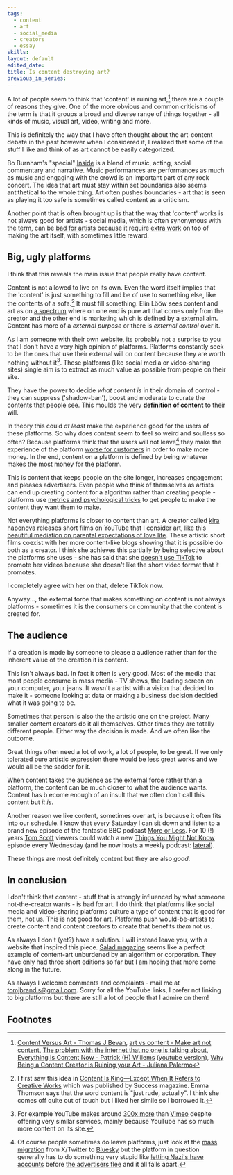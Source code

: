 ```yaml
---
tags:
  - content
  - art
  - social_media
  - creators
  - essay
skills: 
layout: default
edited_date: 
title: Is content destroying art?
previous_in_series:
---
```

A lot of people seem to think that 'content' is ruining art,[^1] there are a couple of reasons they give. One of the more obvious and common criticisms of the term is that it groups a broad and diverse range of things together - all kinds of music, visual art, video, writing and more. 

This is definitely the way that I have often thought about the art-content debate in the past however when I considered it, I realized that some of the stuff I like and think of as art cannot be easily categorized. 

Bo Burnham's "special" [Inside](https://en.wikipedia.org/wiki/Bo_Burnham:_Inside) is a blend of music, acting, social commentary and narrative. Music performances are performances as much as music and engaging with the crowd is an important part of any rock concert. The idea that art must stay within set boundaries also seems antithetical to the whole thing. Art often pushes boundaries - art that is seen as playing it too safe is sometimes called content as a criticism.

Another point that is often brought up is that the way that 'content' works is not always good for artists - social media, which is often synonymous with the term, can be [bad for artists](https://www.wherewonderwaits.com/social-media-is-bad-for-artists/) because it require [extra work](https://www.janarolland.com/post/art-vs-content) on top of making the art itself, with sometimes little reward.

## Big, ugly platforms
I think that this reveals the main issue that people really have content.

Content is not allowed to live on its own. Even the word itself implies that the 'content' is just something to fill and be of use to something else, like the contents of a sofa.[^2] It must fill something. Elin Lööw sees content and art as on [a spectrum](https://www.elinloow.com/podcast/episode-18) where on one end is pure art that comes only from the creator and the other end is marketing which is defined by a external aim. Content has more of a *external purpose* or there is *external control* over it.

As I am someone with their own website, its probably not a surprise to you that I don't have a very high opinion of platforms. Platforms constantly seek to be the ones that use their external will on content because they are worth nothing without it[^3]. These platforms (like social media or video-sharing sites) single aim is to extract as much value as possible from people on their site.

They have the power to decide *what content is* in their domain of control - they can suppress ('shadow-ban'), boost and moderate to curate the contents that people see. This moulds the very **definition of content** to their will.

In theory this could *at least* make the experience good for the users of these platforms. So why does content seem to feel so weird and soulless so often? Because platforms think that the users will not leave[^4] they make the experience of the platform [worse for customers](https://pluralistic.net/2022/11/28/enshittification/) in order to make more money. In the end, content on a platform is defined by being whatever makes the most money for the platform.

This is content that keeps people on the site longer, increases engagement and pleases advertisers. Even people who think of themselves as artists can end up creating content for a algorithm rather than creating people - platforms use [metrics and psychological tricks](https://youtu.be/KThZ1a0B3LY?si=sCB4kNnnU_rq2Dus&t=394) to get people to make the content they want them to make.

Not everything platforms is closer to content than art. A creator called [kira haponova](https://www.youtube.com/@kirahaponova) releases short films on YouTube that I consider art, like this [beautiful mediation on parental expectations of love life](https://www.youtube.com/watch?v=MbGJK0ohSvk). These artistic short films coexist with her more content-like blogs showing that it is possible do both as a creator. I think she achieves this partially by being selective about the platforms she uses - she has said that she [doesn't use TikTok](https://www.youtube.com/playlist?list=PLMI0KEzSp4TOlokgpMJbMSPGKKuB1pckZ) to promote her videos because she doesn't like the short video format that it promotes.

I completely agree with her on that, delete TikTok now.

Anyway..., the external force that makes something on content is not always platforms - sometimes it is the consumers or community that the content is created for.

## The audience
If a creation is made by someone to please a audience rather than for the inherent value of the creation it is content. 

This isn't always bad. In fact it often is very good. Most of the media that most people consume is mass media - TV shows, the loading screen on your computer, your jeans. It wasn't a artist with a vision that decided to make it - someone looking at data or making a business decision decided what it was going to be. 

Sometimes that person is also the the artistic one on the project. Many smaller content creators do it all themselves. Other times they are totally different people. Either way the decision is made. And we often like the outcome. 

Great things often need a lot of work, a lot of people, to be great. If we only tolerated pure artistic expression there would be less great works and we would all be the sadder for it.

When content takes the audience as the external force rather than a platform, the content can be much closer to what the audience wants. Content has b
ecome enough of an insult that we often don't call this content but *it is*. 

Another reason we like content, sometimes over art, is because it often fits into our schedule. I know that every Saturday I can sit down and listen to a brand new episode of the fantastic BBC podcast [More or Less](https://www.bbc.co.uk/programmes/b006qshd/episodes/player). For 10 (!) years [Tom Scott](https://www.tomscott.com/) viewers could watch a new [Things You Might Not Know](https://www.youtube.com/playlist?list=PL96C35uN7xGI9HGKHsArwxiOejecVyNem) episode every Wednesday (and he now hosts a weekly podcast: [lateral](https://lateralcast.com/)). 

These things are most definitely content but they are also *good*. 

## In conclusion
I don't think that content - stuff that is strongly influenced by what someone not-the-creator wants - is bad for art. I do think that platforms like social media and video-sharing platforms culture a type of content that is good for them, not us. This is not good for art. Platforms push would-be-artists to create content and content creators to create that benefits *them* not us.

As always I don't (yet?) have a solution. I will instead leave you, with a website that inspired this piece. [Salad magazine](https://zine.kalechips.net/index) seems like a perfect example of content-art unburdened by an algorithm or corporation. They have only had three short editions so far but I am hoping that more come along in the future.


As always I welcome comments and complaints - mail me at [tomjbrandis@gmail.com](mailto:tomjbrandis@gmail.com?subject=Response%20to%20The%20paradox%20of%20content). Sorry for all the YouTube links, I prefer not linking to big platforms but there are still a lot of people that I admire on them!

## Footnotes
[^1]: [Content Versus Art - Thomas J Bevan](https://thomasjbevan.substack.com/p/content-versus-art), [art vs content - Make art not content](https://www.youtube.com/watch?v=9DWudFF8ZEY), [The problem with the internet that no one is talking about](https://youtu.be/Ieq6V3o4rqM?si=SRMgHOZH-UQXTQmJ), [Everything Is Content Now - Patrick (H) Willems](https://nebula.tv/videos/patrickhwillems-everything-is-content-now) ([youtube version](https://www.youtube.com/watch?v=hAtbFwzZp6Y)), [Why Being a Content Creator is Ruining your Art - Juliana Palermo](https://www.the-plottery.com/blog/why-being-a-content-creator-is-ruining-your-art) 

[^2]: I first saw this idea in [Content Is King—Except When It Refers to Creative Works](https://www.success.com/content-vs-art-is-the-term-content-rude/) which was published by Success magazine. Emma Thomson says that the word content is "just rude, actually". I think she comes off quite out of touch but I liked her simile so I borrowed it.

[^3]: For example YouTube makes around [300x more](https://stockanalysis.com/article/youtube-stock/) than [Vimeo](https://stockanalysis.com/stocks/vmeo/revenue/) despite offering very similar services, mainly because YouTube has so much more content on its site. 

[^4]: Of course people sometimes do leave platforms, just look at the [mass migration](https://www.404media.co/the-great-migration-to-bluesky-gives-me-hope-for-the-future-of-the-internet/) from X/Twitter to [Bluesky](https://bsky.app/) but the platform in question generally has to do something very stupid like [letting Nazi's have accounts](https://www.nbcnews.com/tech/social-media/x-twitter-elon-musk-nazi-extremist-white-nationalist-accounts-rcna145020) before [the advertisers flee](https://www.bbc.co.uk/news/business-66217641) and it all falls apart.
